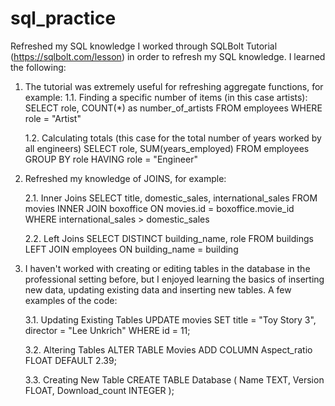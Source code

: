 # sql_practice
Refreshed my SQL knowledge
I worked through SQLBolt Tutorial (https://sqlbolt.com/lesson) in order to refresh my SQL knowledge. 
I learned the following:

1. The tutorial was extremely useful for refreshing aggregate functions, for example:
    1.1. Finding a specific number of items (in this case artists):
    SELECT role, COUNT(*) as number_of_artists
    FROM employees
    WHERE role = "Artist"
    
    1.2. Calculating totals (this case for the total number of years worked by all engineers)
    SELECT role, SUM(years_employed)
    FROM employees
    GROUP BY role
    HAVING role = "Engineer"

2. Refreshed my knowledge of JOINS, for example:

    2.1. Inner Joins
    SELECT title, domestic_sales, international_sales
    FROM movies
    INNER JOIN boxoffice
        ON movies.id = boxoffice.movie_id
    WHERE international_sales > domestic_sales

    2.2. Left Joins
    SELECT DISTINCT building_name, role 
    FROM buildings 
    LEFT JOIN employees
        ON building_name = building

3. I haven't worked with creating or editing tables in the database in the professional setting before,
   but I enjoyed learning the basics of inserting new data, updating existing data and inserting new tables.
   A few examples of the code:

    3.1. Updating Existing Tables
    UPDATE movies
    SET title = "Toy Story 3", director = "Lee Unkrich"
    WHERE id = 11;

    3.2. Altering Tables
      ALTER TABLE Movies
      ADD COLUMN Aspect_ratio FLOAT DEFAULT 2.39;
    
    3.3. Creating New Table
    CREATE TABLE Database (
        Name TEXT,
        Version FLOAT,
        Download_count INTEGER
        );
